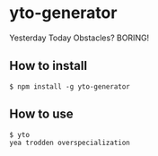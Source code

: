 # yto-generator

Yesterday Today Obstacles? BORING!

## How to install
```
$ npm install -g yto-generator
```

## How to use
```
$ yto
yea trodden overspecialization
```
